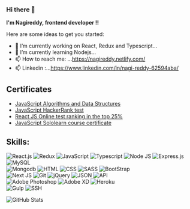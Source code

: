 ### Hi there 👋


**I'm Nagireddy, frontend developer !!** 

Here are some ideas to get you started:

- 🔭 I’m currently working on React, Redux and Typescript...
- 🌱 I’m currently learning Nodejs...
- 📫 How to reach me: ...https://nagireddy.netlify.com/
- 📫 Linkedin :...https://www.linkedin.com/in/nagi-reddy-62594aba/

## Certificates

<ul>
<li> <a href="https://www.freecodecamp.org/certification/fcccaeadb8a-c22c-4e63-ab09-9dabf3b81f78/javascript-algorithms-and-data-structures" target="_blank" rel="noopener"> JavaScript Algorithms and Data Structures</a> </li>
<li> <a href="https://www.hackerrank.com/certificates/ad1a93fb2ee0" target="_blank" rel="noopener"> JavaScript HackerRank test </a> </li>
<li> <a href="https://app.testdome.com/cert/1c2bc7c187614b47a1167c9c0fd4304a" target="_blank" rel="noopener"> React JS Online test ranking in the top 25%</a> </li>
<li> <a href="https://www.sololearn.com/certificates/course/en/9639034/1024/landscape/png" target="_blank" rel="noopener"> JavaScript Sololearn course certificate</a> </li>

</ul>


## Skills:

<img src="https://img.shields.io/badge/-React.js-blueviolet" alt="React.js" /> <img src="https://img.shields.io/badge/-Redux-blueviolet" alt="Redux" /> <img src="https://img.shields.io/badge/-JavaScript-blueviolet" alt="JavaScript" /> <img src="https://img.shields.io/badge/-Typescript-blue" alt="Typescript" /> <img src="https://img.shields.io/badge/-Node JS-success" alt="Node JS" /> <img src="https://img.shields.io/badge/-Express.js-gray" alt="Express.js" /> <img src="https://img.shields.io/badge/-MySQL-orange" alt="MySQL" /> <br /> <img src="https://img.shields.io/badge/-Mongodb-success" alt="Mongodb" /> <img src="https://img.shields.io/badge/-HTML-orange" alt="HTML" /> <img src="https://img.shields.io/badge/-CSS-darkblue" alt="CSS" /> <img src="https://img.shields.io/badge/-SASS-pink" alt="SASS" /> <img src="https://img.shields.io/badge/-Bootstrap-darkblue" alt="BootStrap" /> <br /> <img src="https://img.shields.io/badge/-NextJS-orange" alt="Next JS" /> <img src="https://img.shields.io/badge/-Git-black" alt="Git" /> <img src="https://img.shields.io/badge/-jQuery-black" alt="jQuery" /> <img src="https://img.shields.io/badge/-JSON-black" alt="JSON" /> <img src="https://img.shields.io/badge/-API-informational" alt="API" /> <br /> <img src="https://img.shields.io/badge/-Adobe Photoshop-darkblue" alt="Adobe Photoshop" /> <img src="https://img.shields.io/badge/-Adobe XD-darkred" alt="Adobe XD" /> <img src="https://img.shields.io/badge/-Heroku-blue" alt="Heroku" /> <br /> <img src="https://img.shields.io/badge/-Gulp-darkred" alt="Gulp" /> <img src="https://img.shields.io/badge/-SSH-black" alt="SSH" /> <br />


![GitHub Stats](https://github-readme-stats.vercel.app/api?username=nagireddy1234&theme=radical)

